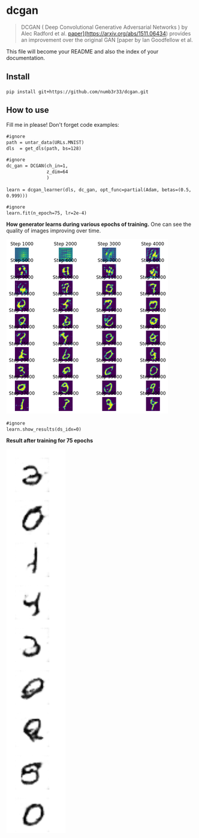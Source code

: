 # dcgan
> DCGAN ( Deep Convolutional Generative Adversarial Networks ) by Alec Radford et al. <a href='https://arxiv.org/abs/1406.2661'>paper](https://arxiv.org/abs/1511.06434) provides an improvement over the original GAN [paper</a> by Ian Goodfellow et al.


This file will become your README and also the index of your documentation.

## Install

`pip install git+https://github.com/numb3r33/dcgan.git`

## How to use

Fill me in please! Don't forget code examples:

```
#ignore
path = untar_data(URLs.MNIST)
dls  = get_dls(path, bs=128)
```

```
#ignore
dc_gan = DCGAN(ch_in=1,
               z_dim=64
               )

learn = dcgan_learner(dls, dc_gan, opt_func=partial(Adam, betas=(0.5, 0.999)))
```

```
#ignore
learn.fit(n_epoch=75, lr=2e-4)
```

**How generator learns during various epochs of training.** One can see the quality of images improving over time.

![generator generation](images/gen_generation.png)

```
#ignore
learn.show_results(ds_idx=0)
```

**Result after training for 75 epochs**

![Result](images/final_res.png)
